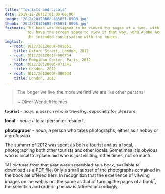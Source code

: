 ```yaml
---
title: "Tourists and Locals"
date: 2019-12-28T12:01:00-06:00
image: '2012/20120608-085051-0900.jpg'
thumb: '2012/20120608-085051-0096.jpg'
footnote: The book was designed to be viewed two pages at a time, with the left page speaking to the right page and vice versa; if
          you have the screen space to view it that way, with Adobe Acrobat or similar, that will provide something close to
          the intended conversation with the images.
imglist:
  - root: 2012/20120608-085051
    title: Oxford Street, London, 2012
  - root: 2012/20120616-080754
    title: Pompidou Center, Paris, 2012
  - root: 2012/20120605-071341
    title: London. 2012
  - root: 2012/20120605-080534
    title: London, 2012
---
```


> The longer we live, the more we find we are like other persons
>
> ~ Oliver Wendell Holmes

**tourist** - _noun;_ a person who is traveling, especially for pleasure.

**local** - _noun;_ a local person or resident.

**photograper** - _noun;_ a person who takes photographs, either as a hobby or a profession.

The summer of 2012 was spent as both a tourist and as a local, photographing both other tourists and other locals.
Sometimes it is obvious who is local to a place and who is just visiting; other times, not so much.

141 pictures from that year were assembled as a book, available to download as a [PDF file](/books/Tourists-and-Locals.pdf).
Only a small subset of the photographs contained in the book are offered here. In recognition that the experience of viewing
images on the web is not the same as that of turning the pages of a book<sup>*</sup>, the selection and ordering
below is tailored accordingly.
